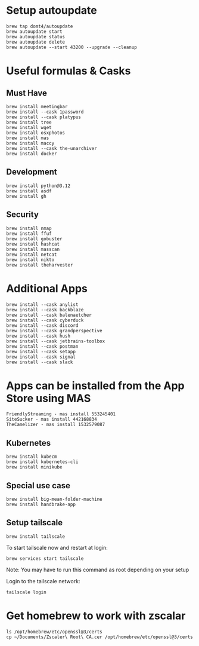 # Setup autoupdate
    brew tap domt4/autoupdate
    brew autoupdate start
    brew autoupdate status
    brew autoupdate delete
    brew autoupdate --start 43200 --upgrade --cleanup

# Useful formulas & Casks
## Must Have
    brew install meetingbar
    brew install --cask 1password
    brew install --cask platypus
    brew install tree
    brew install wget
    brew install osxphotos
    brew install mas
    brew install maccy
    brew install --cask the-unarchiver
    brew install docker

## Development
    brew install python@3.12
    brew install asdf
    brew install gh
    
## Security
    brew install nmap
    brew install ffuf
    brew install gobuster
    brew install hashcat
    brew install masscan
    brew install netcat
    brew install nikto
    brew install theharvester

# Additional Apps
    brew install --cask anylist 
    brew install --cask backblaze
    brew install --cask balenaetcher
    brew install --cask cyberduck
    brew install --cask discord
    brew install --cask grandperspective
    brew install --cask hush
    brew install --cask jetbrains-toolbox
    brew install --cask postman
    brew install --cask setapp
    brew install --cask signal
    brew install --cask slack

# Apps can be installed from the App Store using MAS
    FriendlyStreaming - mas install 553245401
    SiteSucker - mas install 442168834
    TheCamelizer - mas install 1532579087

## Kubernetes
    brew install kubecm
    brew install kubernetes-cli
    brew install minikube

## Special use case
    brew install big-mean-folder-machine
    brew install handbrake-app
    

## Setup tailscale
    brew install tailscale

To start tailscale now and restart at login:

    brew services start tailscale
    
Note: You may have to run this command as root depending on your setup

Login to the tailscale network:

    tailscale login



# Get homebrew to work with zscalar
    ls /opt/homebrew/etc/openssl@3/certs
    cp ~/Documents/Zscaler\ Root\ CA.cer /opt/homebrew/etc/openssl@3/certs



